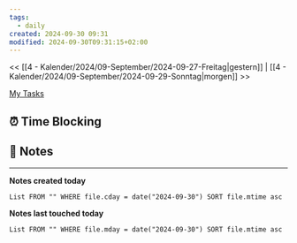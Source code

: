 ```yaml
---
tags:
  - daily
created: 2024-09-30 09:31
modified: 2024-09-30T09:31:15+02:00
---
```

<< [[4 - Kalender/2024/09-September/2024-09-27-Freitag|gestern]] | [[4 - Kalender/2024/09-September/2024-09-29-Sonntag|morgen]] >>

 [My Tasks](https://calendar.google.com/calendar/u/0/r/tasks)
## ⏰ Time Blocking
## 📝 Notes


---

**Notes created today**
```dataview
List FROM "" WHERE file.cday = date("2024-09-30") SORT file.mtime asc
```

 **Notes last touched today**
 
```dataview
List FROM "" WHERE file.mday = date("2024-09-30") SORT file.mtime asc
```